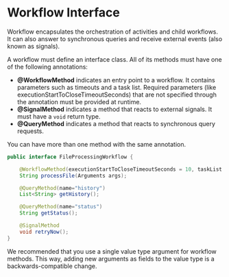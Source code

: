 # Workflow Interface

Workflow encapsulates the orchestration of activities and child workflows.
It can also answer to synchronous queries and receive external events (also known as signals).

A workflow must define an interface class. All of its methods must have one of the following annotations:

- **@WorkflowMethod** indicates an entry point to a workflow. It contains parameters such as timeouts and a task list. 
  Required parameters (like executionStartToCloseTimeoutSeconds) that are not specified through the annotation must be provided at runtime.
- **@SignalMethod** indicates a method that reacts to external signals. It must have a `void` return type.
- **@QueryMethod** indicates a method that reacts to synchronous query requests.

You can have more than one method with the same annotation.
```java
public interface FileProcessingWorkflow {

    @WorkflowMethod(executionStartToCloseTimeoutSeconds = 10, taskList = "file-processing")
    String processFile(Arguments args);

    @QueryMethod(name="history")
    List<String> getHistory();

    @QueryMethod(name="status")
    String getStatus();

    @SignalMethod
    void retryNow();
}
```

We recommended that you use a single value type argument for workflow methods. This way, adding new arguments as fields to the value type is a backwards-compatible change.
